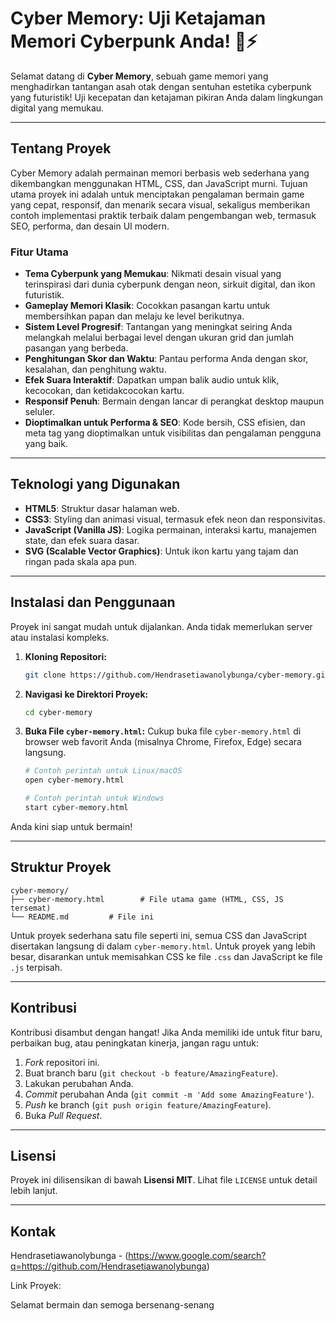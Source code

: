 # Cyber Memory: Uji Ketajaman Memori Cyberpunk Anda\! 🧠⚡

[](https://opensource.org/licenses/MIT)
[](https://developer.mozilla.org/en-US/docs/Web/HTML)
[](https://developer.mozilla.org/en-US/docs/Web/CSS)
[](https://developer.mozilla.org/en-US/docs/Web/JavaScript)

Selamat datang di **Cyber Memory**, sebuah game memori yang menghadirkan tantangan asah otak dengan sentuhan estetika cyberpunk yang futuristik\! Uji kecepatan dan ketajaman pikiran Anda dalam lingkungan digital yang memukau.

-----

## Tentang Proyek

Cyber Memory adalah permainan memori berbasis web sederhana yang dikembangkan menggunakan HTML, CSS, dan JavaScript murni. Tujuan utama proyek ini adalah untuk menciptakan pengalaman bermain game yang cepat, responsif, dan menarik secara visual, sekaligus memberikan contoh implementasi praktik terbaik dalam pengembangan web, termasuk SEO, performa, dan desain UI modern.

### Fitur Utama

  * **Tema Cyberpunk yang Memukau**: Nikmati desain visual yang terinspirasi dari dunia cyberpunk dengan neon, sirkuit digital, dan ikon futuristik.
  * **Gameplay Memori Klasik**: Cocokkan pasangan kartu untuk membersihkan papan dan melaju ke level berikutnya.
  * **Sistem Level Progresif**: Tantangan yang meningkat seiring Anda melangkah melalui berbagai level dengan ukuran grid dan jumlah pasangan yang berbeda.
  * **Penghitungan Skor dan Waktu**: Pantau performa Anda dengan skor, kesalahan, dan penghitung waktu.
  * **Efek Suara Interaktif**: Dapatkan umpan balik audio untuk klik, kecocokan, dan ketidakcocokan kartu.
  * **Responsif Penuh**: Bermain dengan lancar di perangkat desktop maupun seluler.
  * **Dioptimalkan untuk Performa & SEO**: Kode bersih, CSS efisien, dan meta tag yang dioptimalkan untuk visibilitas dan pengalaman pengguna yang baik.

-----

## Teknologi yang Digunakan

  * **HTML5**: Struktur dasar halaman web.
  * **CSS3**: Styling dan animasi visual, termasuk efek neon dan responsivitas.
  * **JavaScript (Vanilla JS)**: Logika permainan, interaksi kartu, manajemen state, dan efek suara dasar.
  * **SVG (Scalable Vector Graphics)**: Untuk ikon kartu yang tajam dan ringan pada skala apa pun.

-----

## Instalasi dan Penggunaan

Proyek ini sangat mudah untuk dijalankan. Anda tidak memerlukan server atau instalasi kompleks.

1.  **Kloning Repositori:**

    ```bash
    git clone https://github.com/Hendrasetiawanolybunga/cyber-memory.git
    ```


2.  **Navigasi ke Direktori Proyek:**

    ```bash
    cd cyber-memory
    ```

3.  **Buka File `cyber-memory.html`:**
    Cukup buka file `cyber-memory.html` di browser web favorit Anda (misalnya Chrome, Firefox, Edge) secara langsung.

    ```bash
    # Contoh perintah untuk Linux/macOS
    open cyber-memory.html

    # Contoh perintah untuk Windows
    start cyber-memory.html
    ```

Anda kini siap untuk bermain\!

-----

## Struktur Proyek

```
cyber-memory/
├── cyber-memory.html        # File utama game (HTML, CSS, JS tersemat)
└── README.md         # File ini
```

Untuk proyek sederhana satu file seperti ini, semua CSS dan JavaScript disertakan langsung di dalam `cyber-memory.html`. Untuk proyek yang lebih besar, disarankan untuk memisahkan CSS ke file `.css` dan JavaScript ke file `.js` terpisah.

-----

## Kontribusi

Kontribusi disambut dengan hangat\! Jika Anda memiliki ide untuk fitur baru, perbaikan bug, atau peningkatan kinerja, jangan ragu untuk:

1.  *Fork* repositori ini.
2.  Buat branch baru (`git checkout -b feature/AmazingFeature`).
3.  Lakukan perubahan Anda.
4.  *Commit* perubahan Anda (`git commit -m 'Add some AmazingFeature'`).
5.  *Push* ke branch (`git push origin feature/AmazingFeature`).
6.  Buka *Pull Request*.

-----

## Lisensi

Proyek ini dilisensikan di bawah **Lisensi MIT**. Lihat file `LICENSE` untuk detail lebih lanjut.

-----

## Kontak

Hendrasetiawanolybunga - (https://www.google.com/search?q=https://github.com/Hendrasetiawanolybunga)


Link Proyek: 



Selamat bermain dan semoga bersenang-senang

